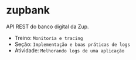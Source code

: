 # zupbank
API REST do banco digital da Zup.

* Treino: `Monitoria e tracing`
* Seção: `Implementação e boas práticas de logs`
* Atividade: `Melhorando logs de uma aplicação`
